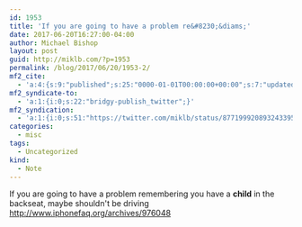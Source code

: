 ```yaml
---
id: 1953
title: 'If you are going to have a problem re&#8230;&diams;'
date: 2017-06-20T16:27:00-04:00
author: Michael Bishop
layout: post
guid: http://miklb.com/?p=1953
permalink: /blog/2017/06/20/1953-2/
mf2_cite:
  - 'a:4:{s:9:"published";s:25:"0000-01-01T00:00:00+00:00";s:7:"updated";s:25:"0000-01-01T00:00:00+00:00";s:8:"category";a:1:{i:0;s:0:"";}s:6:"author";a:0:{}}'
mf2_syndicate-to:
  - 'a:1:{i:0;s:22:"bridgy-publish_twitter";}'
mf2_syndication:
  - 'a:1:{i:0;s:51:"https://twitter.com/miklb/status/877199920893243395";}'
categories:
  - misc
tags:
  - Uncategorized
kind:
  - Note
---
```

If you are going to have a problem remembering you have a **child** in the backseat, maybe shouldn't be driving <http://www.iphonefaq.org/archives/976048>
